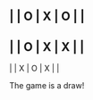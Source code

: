    |   |
 O | X | O
   |   |
-----------
   |   |
 O | X | X
   |   |
-----------
   |   |
 X | O | X
   |   |
   
   
The game is a draw!
